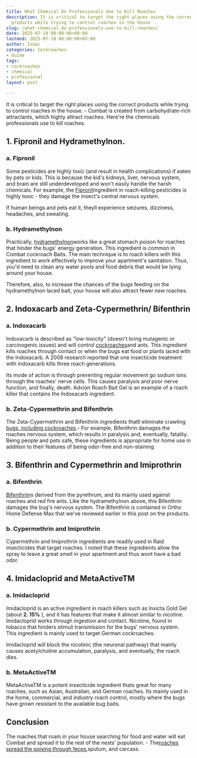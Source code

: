 ```yaml
---
title: What Chemical Do Professionals Use to Kill Roaches
description: It is critical to target the right places using the correct 
  products while trying to control roaches in the house .
slug: /what-chemical-do-professionals-use-to-kill-roaches/
date: 2025-07-10 00:00:00+00:00
lastmod: 2025-07-10 00:00:00+03:00
author: Isaac
categories: Cockroaches
- Guide
tags:
- cockroaches
- chemical
- professional
layout: post

---
```

It is critical to target the right places using the correct products while trying to control roaches in the house. - Combat is created from carbohydrate-rich attractants, which highly attract roaches. Here're the chemicals professionals use to kill roaches.

##  **1. Fipronil and Hydramethylnon.**

###  a. Fipronil

Some pesticides are highly toxic (and result in health complications) if eaten by pets or kids. This is because the kid's kidneys, liver, nervous system, and brain are still underdeveloped and won't easily handle the harsh chemicals. For example, the [Fipronil](http://npic.orst.edu/factsheets/fipronil.html)ingredient in roach-killing pesticides is highly toxic - they damage the insect's central nervous system.

If human beings and pets eat it, theyll experience seizures, dizziness, headaches, and sweating.

###  b. Hydramethylnon

Practically, [hydramethylnon](http://npic.orst.edu/factsheets/hydragen.pdf)works like a great stomach poison for roaches that hinder the bugs' energy generation. This ingredient is common in Combat cockroach Baits. The main technique is to roach killers with this ingredient to work effectively to improve your apartment's sanitation. Thus, you'd need to clean any water pools and food debris that would be lying around your house.

Therefore, also, to increase the chances of the bugs feeding on the hydramethylnon laced bait, your house will also attract fewer new roaches.

##  **2. Indoxacarb and Zeta-Cypermethrin/ Bifenthrin**

###  a. Indoxacarb

Indoxacarb is described as "low-toxicity" (doesn't bring mutagenic or carcinogenic issues) and will control [cockroaches](https://pestpolicy.com/a-guide-to-preventing-pest-infestations-in-restaurants/)and ants. This ingredient kills roaches through contact or when the bugs eat food or plants laced with the Indoxacarb. A 2008 research reported that one insecticide treatment with indoxacarb kills three roach generations.

Its mode of action is through preventing regular movement go sodium ions through the roaches' nerve cells. This causes paralysis and poor nerve function, and finally, death. Advion Roach Bait Gel is an example of a roach killer that contains the Indoxacarb ingredient.

###  b. Zeta-Cypermethrin and Bifenthrin

The Zeta-Cypermethrin and Bifenthrin ingredients thatll eliminate crawling [bugs, including cockroaches](https://pestpolicy.com/water-bugs-vs-cockroaches/).- For example, Bifenthrin damages the roaches nervous system, which results in paralysis and, eventually, fatality. Being people and pets safe, these ingredients is appropriate for home use in addition to their features of being odor-free and non-staining.

##  **3. Bifenthrin and Cypermethrin and Imiprothrin**

###  a. Bifenthrin

[Bifenthrin](https://www.pedchem.com/blogs/news-articles/how-does-bifenthrin-work)is derived from the pyrethrum, and its mainly used against roaches and red fire ants. Like the hydramethylnon above, this Bifenthrin damages the bug's nervous system. The Bifenthrin is contained in Ortho Home Defense Max that we've reviewed earlier in this post on the products.

###  b. Cypermethrin and Imiprothrin

Cypermethrin and Imiprothrin ingredients are readily used in Raid insecticides that target roaches. I noted that these ingredients allow the spray to leave a great smell in your apartment and thus wont have a bad odor.

##  **4. Imidacloprid and MetaActiveTM**

###  a. Imidacloprid

Imidacloprid is an active ingredient in roach killers such as Invicta Gold Gel (about **2. 15%** ), and it has features that make it almost similar to nicotine. Imidacloprid works through ingestion and contact. Nicotine, found in tobacco that hinders stimuli transmission for the bugs' nervous system. This ingredient is mainly used to target German cockroaches.

Imidacloprid will block the nicotinic (the neuronal pathway) that mainly causes acetylcholine accumulation, paralysis, and eventually, the roach dies.

###  b. MetaActiveTM

MetaActiveTM is a potent insecticide ingredient thats great for many roaches, such as Asian, Australian, and German roaches. Its mainly used in the home, commercial, and industry roach control, mostly where the bugs have grown resistant to the available bug baits.

##  Conclusion

The roaches that roam in your house searching for food and water will eat Combat and spread it to the rest of the nests' population. - The[roaches spread the poising through feces](https://pestpolicy.com/what-does-roach-poop-look-like/),sputum, and carcass.